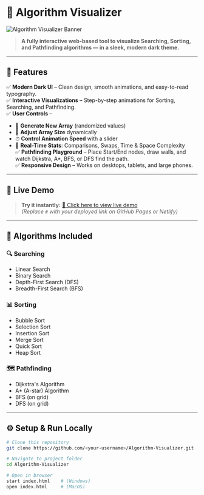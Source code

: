 # 🎨 Algorithm Visualizer  

![Algorithm Visualizer Banner](https://img.shields.io/badge/Algorithm%20Visualizer-Dark%20Theme-4cafef?style=for-the-badge&logo=javascript&logoColor=yellow)

> **A fully interactive web-based tool to visualize Searching, Sorting, and Pathfinding algorithms — in a sleek, modern dark theme.**

---

## 🌟 Features

✅ **Modern Dark UI** – Clean design, smooth animations, and easy-to-read typography.  
✅ **Interactive Visualizations** – Step-by-step animations for Sorting, Searching, and Pathfinding.  
✅ **User Controls** –  
- 🔄 **Generate New Array** (randomized values)  
- 📏 **Adjust Array Size** dynamically  
- ⏱ **Control Animation Speed** with a slider  
- 🧮 **Real-Time Stats**: Comparisons, Swaps, Time & Space Complexity  
✅ **Pathfinding Playground** – Place Start/End nodes, draw walls, and watch Dijkstra, A*, BFS, or DFS find the path.  
✅ **Responsive Design** – Works on desktops, tablets, and large phones.  

---

## 🚀 Live Demo

> **Try it instantly:** [🔗 Click here to view live demo](#)  
*(Replace `#` with your deployed link on GitHub Pages or Netlify)*


---

## 🧠 Algorithms Included

### 🔍 **Searching**
- Linear Search
- Binary Search
- Depth-First Search (DFS)
- Breadth-First Search (BFS)

### 📊 **Sorting**
- Bubble Sort
- Selection Sort
- Insertion Sort
- Merge Sort
- Quick Sort
- Heap Sort

### 🗺 **Pathfinding**
- Dijkstra's Algorithm
- A* (A-star) Algorithm
- BFS (on grid)
- DFS (on grid)

---

## ⚙️ Setup & Run Locally

```bash
# Clone this repository
git clone https://github.com/<your-username>/Algorithm-Visualizer.git

# Navigate to project folder
cd Algorithm-Visualizer

# Open in browser
start index.html    # (Windows)
open index.html     # (MacOS)

